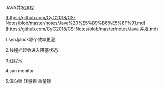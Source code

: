 JAVA并发编程

[https://github.com/CyC2018/CS-Notes/blob/master/notes/Java%20%E5%B9%B6%E5%8F%91.md]
  (https://github.com/CyC2018/CS-Notes/blob/master/notes/Java 并发.md)

1.syn与lock哪个效率更高

2.线程挂起会进入阻塞状态

3.线程池

4.syn monitor

5.偏向锁 轻量锁 重量锁

